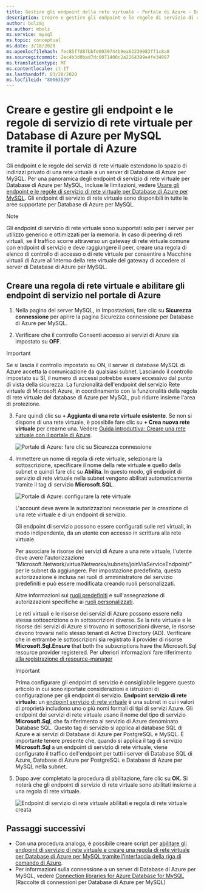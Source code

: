 ```yaml
---
title: Gestire gli endpoint della rete virtuale - Portale di Azure - Database di Azure per MySQLManage VNet endpoints - Azure portal - Azure Database for MySQL
description: Creare e gestire gli endpoint e le regole di servizio di rete virtuale per Database di Azure per MySQL tramite il portale di Azure
author: bolzmj
ms.author: mbolz
ms.service: mysql
ms.topic: conceptual
ms.date: 3/18/2020
ms.openlocfilehash: fec85f7d87bbfe0039744b9ea63239083ff1c8a0
ms.sourcegitcommit: 2ec4b3d0bad7dc0071400c2a2264399e4fe34897
ms.translationtype: MT
ms.contentlocale: it-IT
ms.lasthandoff: 03/28/2020
ms.locfileid: "80063529"
---
```

# <a name="create-and-manage-azure-database-for-mysql-vnet-service-endpoints-and-vnet-rules-by-using-the-azure-portal"></a>Creare e gestire gli endpoint e le regole di servizio di rete virtuale per Database di Azure per MySQL tramite il portale di Azure
Gli endpoint e le regole dei servizi di rete virtuale estendono lo spazio di indirizzi privato di una rete virtuale a un server di Database di Azure per MySQL. Per una panoramica degli endpoint di servizio di rete virtuale per Database di Azure per MySQL, incluse le limitazioni, vedere [Usare gli endpoint e le regole di servizio di rete virtuale per Database di Azure per MySQL](concepts-data-access-and-security-vnet.md). Gli endpoint di servizio di rete virtuale sono disponibili in tutte le aree supportate per Database di Azure per MySQL.

> [!NOTE]
> Gli endpoint di servizio di rete virtuale sono supportati solo per i server per utilizzo generico e ottimizzati per la memoria.
> In caso di peering di reti virtuali, se il traffico scorre attraverso un gateway di rete virtuale comune con endpoint di servizio e deve raggiungere il peer, creare una regola di elenco di controllo di accesso o di rete virtuale per consentire a Macchine virtuali di Azure all'interno della rete virtuale del gateway di accedere al server di Database di Azure per MySQL.


## <a name="create-a-vnet-rule-and-enable-service-endpoints-in-the-azure-portal"></a>Creare una regola di rete virtuale e abilitare gli endpoint di servizio nel portale di Azure

1. Nella pagina del server MySQL, in Impostazioni, fare clic su **Sicurezza connessione** per aprire la pagina Sicurezza connessione per Database di Azure per MySQL. 

2. Verificare che il controllo Consenti accesso ai servizi di Azure sia impostato su **OFF**.

> [!Important]
> Se si lascia il controllo impostato su ON, il server di database MySQL di Azure accetta la comunicazione da qualsiasi subnet. Lasciando il controllo impostato su SÌ, il numero di accessi potrebbe essere eccessivo dal punto di vista della sicurezza. La funzionalità dell'endpoint del servizio Rete virtuale di Microsoft Azure, in coordinamento con la funzionalità della regola di rete virtuale del database di Azure per MySQL, può ridurre insieme l'area di protezione.

3. Fare quindi clic su **+ Aggiunta di una rete virtuale esistente**. Se non si dispone di una rete virtuale, è possibile fare clic su **+ Crea nuova rete virtuale** per crearne una. Vedere [Guida introduttiva: Creare una rete virtuale con il portale di Azure](../virtual-network/quick-create-portal.md).

   ![Portale di Azure: fare clic su Sicurezza connessione](./media/howto-manage-vnet-using-portal/1-connection-security.png)

4. Immettere un nome di regola di rete virtuale, selezionare la sottoscrizione, specificare il nome della rete virtuale e quello della subnet e quindi fare clic su **Abilita**. In questo modo, gli endpoint di servizio di rete virtuale nella subnet vengono abilitati automaticamente tramite il tag di servizio **Microsoft.SQL**.

   ![Portale di Azure: configurare la rete virtuale](./media/howto-manage-vnet-using-portal/2-configure-vnet.png)

   L'account deve avere le autorizzazioni necessarie per la creazione di una rete virtuale e di un endpoint di servizio.

   Gli endpoint di servizio possono essere configurati sulle reti virtuali, in modo indipendente, da un utente con accesso in scrittura alla rete virtuale.
    
   Per associare le risorse dei servizi di Azure a una rete virtuale, l'utente deve avere l'autorizzazione "Microsoft.Network/virtualNetworks/subnets/joinViaServiceEndpoint/" per le subnet da aggiungere. Per impostazione predefinita, questa autorizzazione è inclusa nei ruoli di amministratore del servizio predefiniti e può essere modificata creando ruoli personalizzati.
    
   Altre informazioni sui [ruoli predefiniti](https://docs.microsoft.com/azure/active-directory/role-based-access-built-in-roles) e sull'assegnazione di autorizzazioni specifiche ai [ruoli personalizzati](https://docs.microsoft.com/azure/active-directory/role-based-access-control-custom-roles).
    
   Le reti virtuali e le risorse dei servizi di Azure possono essere nella stessa sottoscrizione o in sottoscrizioni diverse. Se la rete virtuale e le risorse dei servizi di Azure si trovano in sottoscrizioni diverse, le risorse devono trovarsi nello stesso tenant di Active Directory (AD). Verificare che in entrambe le sottoscrizioni sia registrato il provider di risorse **Microsoft.Sql.Ensure** that both the subscriptions have the Microsoft.Sql resource provider registered. Per ulteriori informazioni fare riferimento [alla registrazione di resource-manager][resource-manager-portal]

   > [!IMPORTANT]
   > Prima configurare gli endpoint di servizio è consigliabile leggere questo articolo in cui sono riportate considerazioni e istruzioni di configurazione per gli endpoint di servizio. **Endpoint servizio di rete virtuale:** un [endpoint servizio di rete virtuale](../virtual-network/virtual-network-service-endpoints-overview.md) è una subnet in cui i valori di proprietà includono uno o più nomi formali di tipi di servizi Azure. Gli endpoint dei servizi di rete virtuale usano il nome del tipo di servizio **Microsoft.Sql**, che fa riferimento al servizio di Azure denominato Database SQL. Questo tag di servizio si applica al database SQL di Azure e ai servizi di Database di Azure per PostgreSQL e MySQL. È importante tenere presente che, quando si applica il tag di servizio **Microsoft.Sql** a un endpoint di servizio di rete virtuale, viene configurato il traffico dell'endpoint per tutti i server di Database SQL di Azure, Database di Azure per PostgreSQL e Database di Azure per MySQL nella subnet. 
   > 

5. Dopo aver completato la procedura di abilitazione, fare clic su **OK**. Si noterà che gli endpoint di servizio di rete virtuale sono abilitati insieme a una regola di rete virtuale.

   ![Endpoint di servizio di rete virtuale abilitati e regola di rete virtuale creata](./media/howto-manage-vnet-using-portal/3-vnet-service-endpoints-enabled-vnet-rule-created.png)

## <a name="next-steps"></a>Passaggi successivi
- Con una procedura analoga, è possibile creare script per [abilitare gli endpoint di servizio di rete virtuale e creare una regola di rete virtuale per Database di Azure per MySQL tramite l'interfaccia della riga di comando di Azure](howto-manage-vnet-using-cli.md).
- Per informazioni sulla connessione a un server di Database di Azure per MySQL, vedere [Connection libraries for Azure Database for MySQL](./concepts-connection-libraries.md) (Raccolte di connessioni per Database di Azure per MySQL)

<!-- Link references, to text, Within this same GitHub repo. --> 
[resource-manager-portal]: ../azure-resource-manager/management/resource-providers-and-types.md